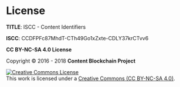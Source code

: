 # License

**TITLE**: ISCC - Content Identifiers

**ISCC**: CCDFPFc87MhdT-CTh49Go1xZxte-CDLY37krCTvv6

**CC BY-NC-SA 4.0 License**

Copyright &copy; 2016 - 2018 **Content Blockchain Project**

<a rel="license" href="http://creativecommons.org/licenses/by-nc-sa/4.0/"><img alt="Creative Commons License" style="border-width:0" src="https://i.creativecommons.org/l/by-nc-sa/4.0/88x31.png" /></a><br />This work is licensed under a <a rel="license" href="http://creativecommons.org/licenses/by-nc-sa/4.0/">Creative Commons (CC BY-NC-SA 4.0)</a>.
